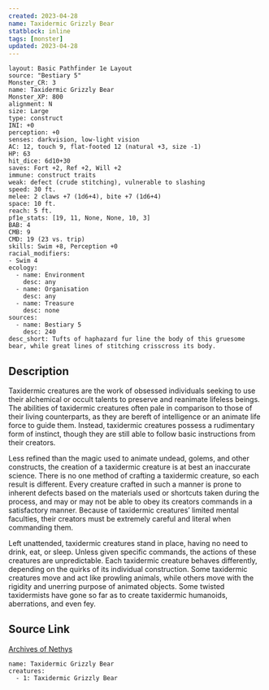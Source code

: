 ```yaml
---
created: 2023-04-28
name: Taxidermic Grizzly Bear
statblock: inline
tags: [monster]
updated: 2023-04-28
---
```

```statblock
layout: Basic Pathfinder 1e Layout
source: "Bestiary 5"
Monster_CR: 3
name: Taxidermic Grizzly Bear
Monster_XP: 800
alignment: N
size: Large
type: construct
INI: +0
perception: +0
senses: darkvision, low-light vision
AC: 12, touch 9, flat-footed 12 (natural +3, size -1)
HP: 63
hit_dice: 6d10+30
saves: Fort +2, Ref +2, Will +2
immune: construct traits
weak: defect (crude stitching), vulnerable to slashing
speed: 30 ft.
melee: 2 claws +7 (1d6+4), bite +7 (1d6+4)
space: 10 ft.
reach: 5 ft.
pf1e_stats: [19, 11, None, None, 10, 3]
BAB: 4
CMB: 9
CMD: 19 (23 vs. trip)
skills: Swim +8, Perception +0
racial_modifiers:
- Swim 4
ecology:
  - name: Environment
    desc: any
  - name: Organisation
    desc: any
  - name: Treasure
    desc: none
sources:
  - name: Bestiary 5
    desc: 240
desc_short: Tufts of haphazard fur line the body of this gruesome bear, while great lines of stitching crisscross its body.
```
## Description
Taxidermic creatures are the work of obsessed individuals seeking to use their alchemical or occult talents to preserve and reanimate lifeless beings. The abilities of taxidermic creatures often pale in comparison to those of their living counterparts, as they are bereft of intelligence or an animate life force to guide them. Instead, taxidermic creatures possess a rudimentary form of instinct, though they are still able to follow basic instructions from their creators.

 Less refined than the magic used to animate undead, golems, and other constructs, the creation of a taxidermic creature is at best an inaccurate science. There is no one method of crafting a taxidermic creature, so each result is different. Every creature crafted in such a manner is prone to inherent defects based on the materials used or shortcuts taken during the process, and may or may not be able to obey its creators commands in a satisfactory manner. Because of taxidermic creatures’ limited mental faculties, their creators must be extremely careful and literal when commanding them.

 Left unattended, taxidermic creatures stand in place, having no need to drink, eat, or sleep. Unless given specific commands, the actions of these creatures are unpredictable. Each taxidermic creature behaves differently, depending on the quirks of its individual construction. Some taxidermic creatures move and act like prowling animals, while others move with the rigidity and unerring purpose of animated objects. Some twisted taxidermists have gone so far as to create taxidermic humanoids, aberrations, and even fey.
## Source Link
[Archives of Nethys](https://aonprd.com/MonsterDisplay.aspx?ItemName=Taxidermic%20Grizzly%20Bear)
```encounter-table
name: Taxidermic Grizzly Bear
creatures:
  - 1: Taxidermic Grizzly Bear
```
